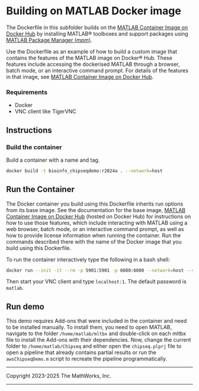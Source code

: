 # Building on MATLAB Docker image

The Dockerfile in this subfolder builds on the [MATLAB Container Image on Docker Hub](https://hub.docker.com/r/mathworks/matlab)
by installing MATLAB&reg; toolboxes and support packages using [MATLAB Package Manager (*mpm*)](https://github.com/mathworks-ref-arch/matlab-dockerfile/blob/main/MPM.md).

Use the Dockerfile as an example of how to build a custom image that contains the features of the MATLAB image on Docker&reg; Hub.
These features include accessing the dockerised MATLAB through a browser, batch mode, or an interactive command prompt.
For details of the features in that image, see [MATLAB Container Image on Docker Hub](https://hub.docker.com/r/mathworks/matlab).

### Requirements
* Docker
* VNC client like TigerVNC

## Instructions

### Build the container
Build a container with a name and tag.
```bash
docker build -t bioinfo_chipseqdemo:r2024a . --network=host
```
## Run the Container
The Docker container you build using this Dockerfile inherits run options from its base image.
See the documentation for the base image, [MATLAB Container Image on Docker Hub](https://hub.docker.com/r/mathworks/matlab) (hosted on Docker Hub) for instructions on how to use those features,
which include interacting with MATLAB using a web browser, batch mode, or an interactive command prompt,
as well as how to provide license information when running the container.
Run the commands described there with the name of the Docker image that you build using this Dockerfile. 

To run the container interactively type the following in a bash shell:
```bash
docker run --init -it --rm -p 5901:5901 -p 6080:6080 --network=host --shm-size=512M bioinfo_chipseqdemo:r2024a -vnc
```
Then start your VNC client and type `localhost:1`.
The default password is `matlab`.

## Run demo
This demo requires Add-ons that were included in the container and need to be installed manually.
To install them, you need to open MATLAB, navigate to the folder `/home/matlab/mltbx` and double-click on each mltbx file to install the Add-ons with their dependencies.
Now, change the current folder to `/home/matlab/Chipseq` and either open the `chipseq.plprj` file to open a pipeline that already contains partial results or run the `awsChipseqDemo.m` script to recreate the pipeline programmatically.


----

Copyright 2023-2025 The MathWorks, Inc.

----
